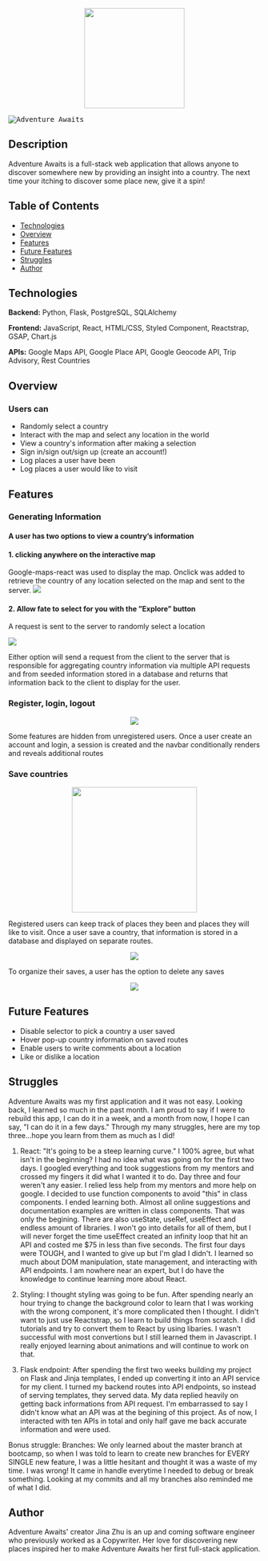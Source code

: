 <p align="center"><img src="/static/travelLogo.png" width="200"/></p>

<kbd>![Adventure Awaits](/static/AA1.gif)</kbd>

## Description
Adventure Awaits is a full-stack web application that allows anyone to discover somewhere new by providing an insight into a country. The next time your itching to discover some place new, give it a spin!

## Table of Contents
* [Technologies](#technologies)
* [Overview](#overview)
* [Features](#features)
* [Future Features](#futurePlans)
* [Struggles](#struggles)
* [Author](#author)

## <a name="technologies"></a>Technologies

<b>Backend:</b> Python, Flask, PostgreSQL, SQLAlchemy

<b>Frontend:</b> JavaScript, React, HTML/CSS, Styled Component, Reactstrap, GSAP, Chart.js

<b>APIs:</b> Google Maps API, Google Place API, Google Geocode API, Trip Advisory, Rest Countries

## <a name="overview"></a>Overview
<h3>Users can</h3>

* Randomly select a country
* Interact with the map and select any location in the world
* View a country's information after making a selection
* Sign in/sign out/sign up (create an account!)
* Log places a user have been
* Log places a user would like to visit

## <a name="features"></a>Features

<h3>Generating Information</h3>
<h4>A user has two options to view a country’s information</h4>

<h4>1. clicking anywhere on the interactive map</h4>
Google-maps-react was used to display the map. Onclick was added to retrieve the country of any location selected on the map and sent to the server.

<img src="/static/clickableMap.gif"/>

<h4>2. Allow fate to select for you with the ”Explore” button</h4>
<p>A request is sent to the server to randomly select a location</p>

<img src="/static/Explore.gif"/>

Either option will send a request from the client to the server that is responsible for aggregating country information via multiple API requests and from seeded information stored in a database and returns that information back to the client to display for the user. 

<h3>Register, login, logout</h3>
<p align="center"><img src="/static/Login.gif"/></p>
Some features are hidden from unregistered users. Once a user create an account and login, a session is created and the navbar conditionally renders and reveals additional routes

<h3>Save countries</h3>
<p align="center"><img src="/static/save.gif" width="250"/></p>
Registered users can keep track of places they been and places they will like to visit. Once a user save a country, that information is stored in a database and displayed on separate routes.

<p align="center"><img src="/static/Screen%20Shot%202020-03-17%20at%203.24.20%20PM.png"/></p>

To organize their saves, a user has the option to delete any saves
<p align="center"><img src="/static/deletePhoto.gif"/></p>

## <a name="futurePlans"></a>Future Features

* Disable selector to pick a country a user saved
* Hover pop-up country information on saved routes
* Enable users to write comments about a location
* Like or dislike a location

## <a name="struggles"></a>Struggles
Adventure Awaits was my first application and it was not easy. Looking back, I learned so much in the past month. I am proud to say if I were to rebuild this app, I can do it in a week, and a month from now, I hope I can say, "I can do it in a few days." Through my many struggles, here are my top three...hope you learn from them as much as I did!

1. React: "It's going to be a steep learning curve." I 100% agree, but what isn't in the beginning? I had no idea what was going on for the first two days. I googled everything and took suggestions from my mentors and crossed my fingers it did what I wanted it to do. Day three and four weren't any easier. I relied less help from my mentors and more help on google. I decided to use function components to avoid "this" in class components. I ended learning both. Almost all online suggestions and documentation examples are written in class components. That was only the begining. There are also useState, useRef, useEffect and endless amount of libraries. I won't go into details for all of them, but I will never forget the time useEffect created an infinity loop that hit an API and costed me $75 in less than five seconds. The first four days were TOUGH, and I wanted to give up but I'm glad I didn't. I learned so much about DOM manipulation, state management, and interacting with API endpoints. I am nowhere near an expert, but I do have the knowledge to continue learning more about React. 

2. Styling: I thought styling was going to be fun. After spending nearly an hour trying to change the background color to learn that I was working with the wrong component, it's more complicated then I thought. I didn't want to just use Reactstrap, so I learn to build things from scratch. I did tutorials and try to convert them to React by using libaries. I wasn't successful with most convertions but I still learned them in Javascript. I really enjoyed learning about animations and will continue to work on that. 

3. Flask endpoint: After spending the first two weeks building my project on Flask and Jinja templates, I ended up converting it into an API service for my client. I turned my backend routes into API endpoints, so instead of serving templates, they served data. My data replied heavily on getting back informations from API request. I'm embarrassed to say I didn't know what an API was at the begining of this project. As of now, I interacted with ten APIs in total and only half gave me back accurate information and were used. 

Bonus struggle:
Branches: We only learned about the master branch at bootcamp, so when I was told to learn to create new branches for EVERY SINGLE new feature, I was a little hesitant and thought it was a waste of my time. I was wrong! It came in handle everytime I needed to debug or break something. Looking at my commits and all my branches also reminded me of what I did. 


## <a name="author"></a>Author

Adventure Awaits' creator Jina Zhu is an up and coming software engineer who previously worked as a Copywriter. Her love for discovering new places inspired her to make Adventure Awaits her first full-stack application. 
